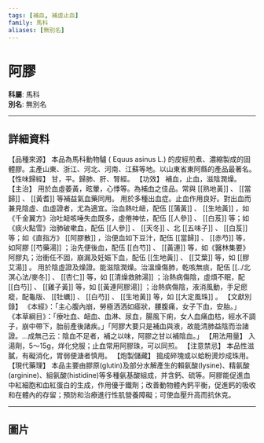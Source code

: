 ```yaml
---
tags: [補血, 補虛止血]
family: 馬科
aliases: [無別名]
---
```


# 阿膠

**科屬**: 馬科  
**別名**: 無別名  

---

## 詳細資料
【品種來源】
本品為馬科動物驢 (
Equus asinus
L.) 的皮經煎煮、濃縮製成的固體膠。主產山東、浙江、河北、河南、江蘇等地。以山東省東阿縣的產品最著名。
【性味歸經】
甘，平。歸肺、肝、腎經。
【功效】
補血，止血，滋陰潤燥。
【主治】
用於血虛萎黃，眩暈，心悸等。為補血之佳品。常與 [[熟地黃]] 、 [[當歸]] 、 [[黃耆]] 等補益氣血藥同用。
用於多種出血症。止血作用良好。對出血而兼見陰虛、血虛證者，尤為適宜。治血熱吐衄，配伍 [[蒲黃]] 、 [[生地黃]] ，如《千金翼方》治吐衄咳唾失血既多，虛倦神怯，配伍 [[人參]] 、 [[白芨]] 等；如《痰火點雪》治肺破嗽血，配伍 [[人參]] 、 [[天冬]] 、北 [[五味子]] 、 [[白芨]] 等；如《直指方》 [[阿膠散]] ，治便血如下豆汁，配伍 [[當歸]] 、 [[赤芍]] 等，如阿膠 [[芍藥湯]] ；治先便後血，配伍 [[白芍]] 、 [[黃連]] 等，如《醫林集要》阿膠丸；治衝任不固，崩漏及妊娠下血，配伍 [[生地黃]] 、 [[艾葉]] 等，如 [[膠艾湯]] 。
用於陰虛證及燥證。能滋陰潤燥。治溫燥傷肺，乾咳無痰，配伍 [[../北溟心法/麥冬]] 、 [[杏仁]] 等，如 [[清燥救肺湯]] ；治熱病傷陰，虛煩不眠，配 [[白芍]] 、 [[雞子黃]] 等，如 [[黃連阿膠湯]] ；治熱病傷陰，液消風動，手足瘛瘲，配龜版、 [[牡蠣]] 、 [[白芍]] 、 [[生地黃]] 等，如 [[大定風珠]] 。
【文獻別錄】
《本經》：「主心腹內崩，勞極洒洒如瘧狀，腰腹痛，女子下血，安胎。」
《本草綱目》：「療吐血、衄血、血淋、尿血，腸風下痢，女人血痛血枯，經水不調子，崩中帶下，胎前產後諸疾。」「阿膠大要只是補血與液，故能清肺益陰而治諸證。…成無己云：陰血不足者，補之以味，阿膠之甘以補陰血。」
【用法用量】
入湯劑，5～15g，烊化兌服；止血常用阿膠珠，可以同煎。
【注意禁忌】
本品性滋膩，有礙消化，胃弱便溏者慎用。
【炮製儲藏】
搗成碎塊或以蛤粉燙炒成珠用。
【現代藥理】
本品主要由膠原(glutin)及部分水解產生的賴氨酸(lysine)、精氨酸(arginine)、組氨酸(histidine)等多種氨基酸組成，并含鈣、硫等。阿膠能促進血中紅細胞和血紅蛋白的生成，作用優于鐵劑；改善動物體內鈣平衡，促進鈣的吸收和在體內的存留；預防和治療進行性肌營養障礙；可使血壓升高而抗休克。

---

## 圖片
